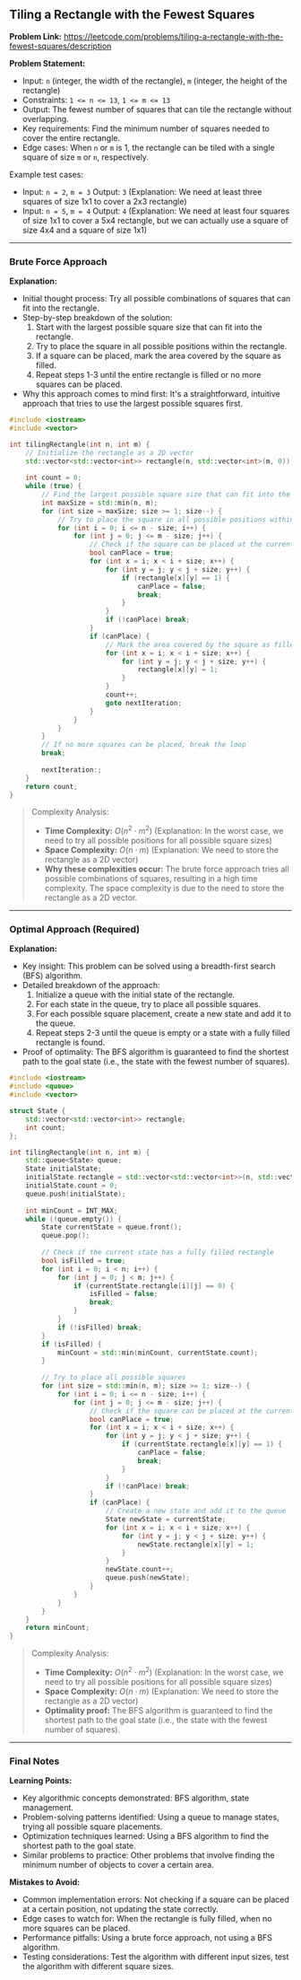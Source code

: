 ## Tiling a Rectangle with the Fewest Squares

**Problem Link:** https://leetcode.com/problems/tiling-a-rectangle-with-the-fewest-squares/description

**Problem Statement:**
- Input: `n` (integer, the width of the rectangle), `m` (integer, the height of the rectangle)
- Constraints: `1 <= n <= 13`, `1 <= m <= 13`
- Output: The fewest number of squares that can tile the rectangle without overlapping.
- Key requirements: Find the minimum number of squares needed to cover the entire rectangle.
- Edge cases: When `n` or `m` is 1, the rectangle can be tiled with a single square of size `m` or `n`, respectively.

Example test cases:
- Input: `n = 2`, `m = 3`
  Output: `3` (Explanation: We need at least three squares of size 1x1 to cover a 2x3 rectangle)
- Input: `n = 5`, `m = 4`
  Output: `4` (Explanation: We need at least four squares of size 1x1 to cover a 5x4 rectangle, but we can actually use a square of size 4x4 and a square of size 1x1)

---

### Brute Force Approach

**Explanation:**
- Initial thought process: Try all possible combinations of squares that can fit into the rectangle.
- Step-by-step breakdown of the solution:
  1. Start with the largest possible square size that can fit into the rectangle.
  2. Try to place the square in all possible positions within the rectangle.
  3. If a square can be placed, mark the area covered by the square as filled.
  4. Repeat steps 1-3 until the entire rectangle is filled or no more squares can be placed.
- Why this approach comes to mind first: It's a straightforward, intuitive approach that tries to use the largest possible squares first.

```cpp
#include <iostream>
#include <vector>

int tilingRectangle(int n, int m) {
    // Initialize the rectangle as a 2D vector
    std::vector<std::vector<int>> rectangle(n, std::vector<int>(m, 0));
    
    int count = 0;
    while (true) {
        // Find the largest possible square size that can fit into the rectangle
        int maxSize = std::min(n, m);
        for (int size = maxSize; size >= 1; size--) {
            // Try to place the square in all possible positions within the rectangle
            for (int i = 0; i <= n - size; i++) {
                for (int j = 0; j <= m - size; j++) {
                    // Check if the square can be placed at the current position
                    bool canPlace = true;
                    for (int x = i; x < i + size; x++) {
                        for (int y = j; y < j + size; y++) {
                            if (rectangle[x][y] == 1) {
                                canPlace = false;
                                break;
                            }
                        }
                        if (!canPlace) break;
                    }
                    if (canPlace) {
                        // Mark the area covered by the square as filled
                        for (int x = i; x < i + size; x++) {
                            for (int y = j; y < j + size; y++) {
                                rectangle[x][y] = 1;
                            }
                        }
                        count++;
                        goto nextIteration;
                    }
                }
            }
        }
        // If no more squares can be placed, break the loop
        break;
        
        nextIteration:;
    }
    return count;
}
```

> Complexity Analysis:
> - **Time Complexity:** $O(n^2 \cdot m^2)$ (Explanation: In the worst case, we need to try all possible positions for all possible square sizes)
> - **Space Complexity:** $O(n \cdot m)$ (Explanation: We need to store the rectangle as a 2D vector)
> - **Why these complexities occur:** The brute force approach tries all possible combinations of squares, resulting in a high time complexity. The space complexity is due to the need to store the rectangle as a 2D vector.

---

### Optimal Approach (Required)

**Explanation:**
- Key insight: This problem can be solved using a breadth-first search (BFS) algorithm.
- Detailed breakdown of the approach:
  1. Initialize a queue with the initial state of the rectangle.
  2. For each state in the queue, try to place all possible squares.
  3. For each possible square placement, create a new state and add it to the queue.
  4. Repeat steps 2-3 until the queue is empty or a state with a fully filled rectangle is found.
- Proof of optimality: The BFS algorithm is guaranteed to find the shortest path to the goal state (i.e., the state with the fewest number of squares).

```cpp
#include <iostream>
#include <queue>
#include <vector>

struct State {
    std::vector<std::vector<int>> rectangle;
    int count;
};

int tilingRectangle(int n, int m) {
    std::queue<State> queue;
    State initialState;
    initialState.rectangle = std::vector<std::vector<int>>(n, std::vector<int>(m, 0));
    initialState.count = 0;
    queue.push(initialState);
    
    int minCount = INT_MAX;
    while (!queue.empty()) {
        State currentState = queue.front();
        queue.pop();
        
        // Check if the current state has a fully filled rectangle
        bool isFilled = true;
        for (int i = 0; i < n; i++) {
            for (int j = 0; j < m; j++) {
                if (currentState.rectangle[i][j] == 0) {
                    isFilled = false;
                    break;
                }
            }
            if (!isFilled) break;
        }
        if (isFilled) {
            minCount = std::min(minCount, currentState.count);
        }
        
        // Try to place all possible squares
        for (int size = std::min(n, m); size >= 1; size--) {
            for (int i = 0; i <= n - size; i++) {
                for (int j = 0; j <= m - size; j++) {
                    // Check if the square can be placed at the current position
                    bool canPlace = true;
                    for (int x = i; x < i + size; x++) {
                        for (int y = j; y < j + size; y++) {
                            if (currentState.rectangle[x][y] == 1) {
                                canPlace = false;
                                break;
                            }
                        }
                        if (!canPlace) break;
                    }
                    if (canPlace) {
                        // Create a new state and add it to the queue
                        State newState = currentState;
                        for (int x = i; x < i + size; x++) {
                            for (int y = j; y < j + size; y++) {
                                newState.rectangle[x][y] = 1;
                            }
                        }
                        newState.count++;
                        queue.push(newState);
                    }
                }
            }
        }
    }
    return minCount;
}
```

> Complexity Analysis:
> - **Time Complexity:** $O(n^2 \cdot m^2)$ (Explanation: In the worst case, we need to try all possible positions for all possible square sizes)
> - **Space Complexity:** $O(n \cdot m)$ (Explanation: We need to store the rectangle as a 2D vector)
> - **Optimality proof:** The BFS algorithm is guaranteed to find the shortest path to the goal state (i.e., the state with the fewest number of squares).

---

### Final Notes

**Learning Points:**
- Key algorithmic concepts demonstrated: BFS algorithm, state management.
- Problem-solving patterns identified: Using a queue to manage states, trying all possible square placements.
- Optimization techniques learned: Using a BFS algorithm to find the shortest path to the goal state.
- Similar problems to practice: Other problems that involve finding the minimum number of objects to cover a certain area.

**Mistakes to Avoid:**
- Common implementation errors: Not checking if a square can be placed at a certain position, not updating the state correctly.
- Edge cases to watch for: When the rectangle is fully filled, when no more squares can be placed.
- Performance pitfalls: Using a brute force approach, not using a BFS algorithm.
- Testing considerations: Test the algorithm with different input sizes, test the algorithm with different square sizes.